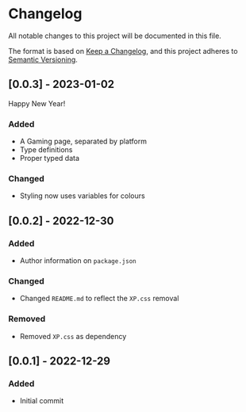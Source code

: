 # Changelog

All notable changes to this project will be documented in this file.

The format is based on [Keep a Changelog](https://keepachangelog.com/en/1.0.0/),
and this project adheres to [Semantic Versioning](https://semver.org/spec/v2.0.0.html).

## [0.0.3] - 2023-01-02 
Happy New Year! 
### Added
- A Gaming page, separated by platform
- Type definitions
- Proper typed data

### Changed
- Styling now uses variables for colours


## [0.0.2] - 2022-12-30 

### Added
- Author information on `package.json`

### Changed
- Changed `README.md` to reflect the `XP.css` removal

### Removed
- Removed `XP.css` as dependency

## [0.0.1] - 2022-12-29

### Added
- Initial commit